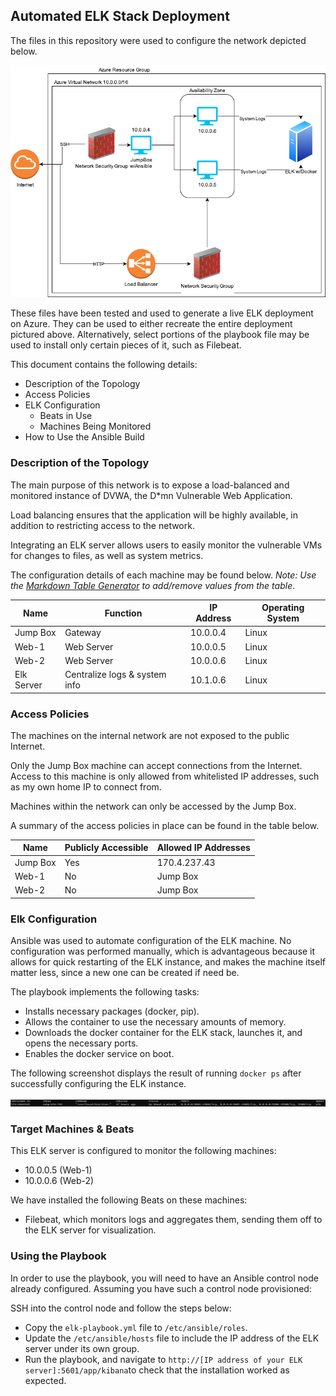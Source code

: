 ## Automated ELK Stack Deployment

The files in this repository were used to configure the network depicted below.

![Network Diagram](Images/ELK-Project-Diagram.png)

These files have been tested and used to generate a live ELK deployment on Azure. They can be used to either recreate the entire deployment pictured above. Alternatively, select portions of the playbook file may be used to install only certain pieces of it, such as Filebeat.

This document contains the following details:
- Description of the Topology
- Access Policies
- ELK Configuration
  - Beats in Use
  - Machines Being Monitored
- How to Use the Ansible Build


### Description of the Topology

The main purpose of this network is to expose a load-balanced and monitored instance of DVWA, the D*mn Vulnerable Web Application.

Load balancing ensures that the application will be highly available, in addition to restricting access to the network.

Integrating an ELK server allows users to easily monitor the vulnerable VMs for changes to files, as well as system metrics.

The configuration details of each machine may be found below.
_Note: Use the [Markdown Table Generator](http://www.tablesgenerator.com/markdown_tables) to add/remove values from the table_.

| Name       | Function                      | IP Address | Operating System |
| ---------- | ----------------------------- | ---------- | ---------------- |
| Jump Box   | Gateway                       | 10.0.0.4   | Linux            |
| Web-1      | Web Server                    | 10.0.0.5   | Linux            |
| Web-2      | Web Server                    | 10.0.0.6   | Linux            |
| Elk Server | Centralize logs & system info | 10.1.0.6   | Linux            |

### Access Policies

The machines on the internal network are not exposed to the public Internet. 

Only the Jump Box machine can accept connections from the Internet. Access to this machine is only allowed from whitelisted IP addresses, such as my own home IP to connect from.

Machines within the network can only be accessed by the Jump Box.

A summary of the access policies in place can be found in the table below.

| Name     | Publicly Accessible | Allowed IP Addresses |
| -------- | ------------------- | -------------------- |
| Jump Box | Yes                 | 170.4.237.43         |
| Web-1    | No                  | Jump Box             |
| Web-2    | No                  | Jump Box             |

### Elk Configuration

Ansible was used to automate configuration of the ELK machine. No configuration was performed manually, which is advantageous because it allows for quick restarting of the ELK instance, and makes the machine itself matter less, since a new one can be created if need be.

The playbook implements the following tasks:
- Installs necessary packages (docker, pip).
- Allows the container to use the necessary amounts of memory.
- Downloads the docker container for the ELK stack, launches it, and opens the necessary ports.
- Enables the docker service on boot.

The following screenshot displays the result of running `docker ps` after successfully configuring the ELK instance.

![docker ps output](Images/docker_ps_output.png)

### Target Machines & Beats
This ELK server is configured to monitor the following machines:
- 10.0.0.5 (Web-1)
- 10.0.0.6 (Web-2)

We have installed the following Beats on these machines:
- Filebeat, which monitors logs and aggregates them, sending them off to the ELK server for visualization.

### Using the Playbook
In order to use the playbook, you will need to have an Ansible control node already configured. Assuming you have such a control node provisioned: 

SSH into the control node and follow the steps below:
- Copy the `elk-playbook.yml` file to `/etc/ansible/roles`.
- Update the `/etc/ansible/hosts` file to include the IP address of the ELK server under its own group.
- Run the playbook, and navigate to `http://[IP address of your ELK server]:5601/app/kibana`to check that the installation worked as expected.
